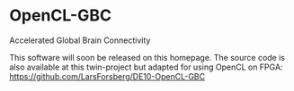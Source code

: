 # OpenCL-GBC
Accelerated Global Brain Connectivity

This software will soon be released on this homepage. The source code is also available at this twin-project but adapted for using OpenCL on FPGA: https://github.com/LarsForsberg/DE10-OpenCL-GBC
